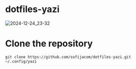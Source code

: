 # dotfiles-yazi

![2024-12-24_23-32](https://github.com/user-attachments/assets/9a32d7b5-feb5-4b44-81c7-edc928ca47a1)

# Clone the repository

```
git clone https://github.com/sofijacom/dotfiles-yazi.git ~/.config/yazi
```
